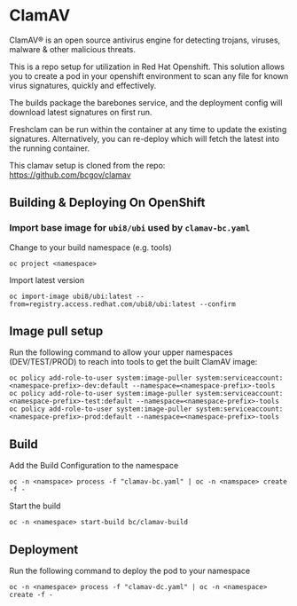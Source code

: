 # ClamAV

ClamAV® is an open source antivirus engine for detecting trojans, viruses, malware & other malicious threats.

This is a repo setup for utilization in Red Hat Openshift. This solution allows you to create a pod in your openshift environment to scan any file for known virus signatures, quickly and effectively.

The builds package the barebones service, and the deployment config will download latest signatures on first run.

Freshclam can be run within the container at any time to update the existing signatures. Alternatively, you can re-deploy which will fetch the latest into the running container.

This clamav setup is cloned from the repo: https://github.com/bcgov/clamav

## Building & Deploying On OpenShift

### Import base image for `ubi8/ubi` used by `clamav-bc.yaml`

Change to your build namespace (e.g. tools)

```
oc project <namespace>
```
  
Import latest version

```
oc import-image ubi8/ubi:latest --from=registry.access.redhat.com/ubi8/ubi:latest --confirm
```

## Image pull setup
Run the following command to allow your upper namespaces (DEV/TEST/PROD) to reach into tools to get the built ClamAV image:
```
oc policy add-role-to-user system:image-puller system:serviceaccount:<namespace-prefix>-dev:default --namespace=<namespace-prefix>-tools
oc policy add-role-to-user system:image-puller system:serviceaccount:<namespace-prefix>-test:default --namespace=<namespace-prefix>-tools
oc policy add-role-to-user system:image-puller system:serviceaccount:<namespace-prefix>-prod:default --namespace=<namespace-prefix>-tools
```

## Build

Add the Build Configuration to the namespace
```
oc -n <namspace> process -f "clamav-bc.yaml" | oc -n <namspace> create -f -
```
Start the build
```
oc -n <namespace> start-build bc/clamav-build
```
## Deployment
Run the following command to deploy the pod to your namespace
```
oc -n <namespace> process -f "clamav-dc.yaml" | oc -n <namespace> create -f -
```
